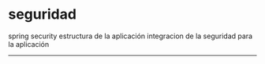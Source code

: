 # seguridad
spring security
estructura de la aplicación
integracion de la seguridad para la aplicación














-------

